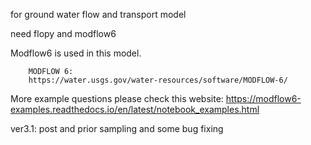 
for ground water flow and transport model

need flopy and modflow6

Modflow6 is used in this model. 
        
        MODFLOW 6:
        https://water.usgs.gov/water-resources/software/MODFLOW-6/
        
More example questions please check this website:
        https://modflow6-examples.readthedocs.io/en/latest/notebook_examples.html


ver3.1: post and prior sampling and some bug fixing
